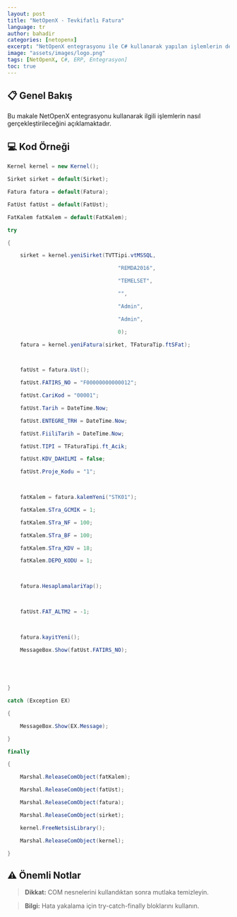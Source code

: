 ```yaml
---
layout: post
title: "NetOpenX - Tevkifatlı Fatura"
language: tr
author: bahadir
categories: [netopenx]
excerpt: "NetOpenX entegrasyonu ile C# kullanarak yapılan işlemlerin detaylı açıklaması ve örnek kodları."
image: "assets/images/logo.png"
tags: [NetOpenX, C#, ERP, Entegrasyon]
toc: true
---
```


## 📋 Genel Bakış

Bu makale NetOpenX entegrasyonu kullanarak ilgili işlemlerin nasıl gerçekleştirileceğini açıklamaktadır.

## 💻 Kod Örneği

```csharp
Kernel kernel = new Kernel();

Sirket sirket = default(Sirket);

Fatura fatura = default(Fatura);

FatUst fatUst = default(FatUst);

FatKalem fatKalem = default(FatKalem);

try

{

    sirket = kernel.yeniSirket(TVTTipi.vtMSSQL,

                                   "REMDA2016",

                                   "TEMELSET",

                                   "",

                                   "Admin",

                                   "Admin",

                                   0);

    fatura = kernel.yeniFatura(sirket, TFaturaTip.ftSFat);

 

    fatUst = fatura.Ust();

    fatUst.FATIRS_NO = "F00000000000012";

    fatUst.CariKod = "00001";

    fatUst.Tarih = DateTime.Now;

    fatUst.ENTEGRE_TRH = DateTime.Now;

    fatUst.FiiliTarih = DateTime.Now;

    fatUst.TIPI = TFaturaTipi.ft_Acik;

    fatUst.KDV_DAHILMI = false;

    fatUst.Proje_Kodu = "1";

 

    fatKalem = fatura.kalemYeni("STK01");

    fatKalem.STra_GCMIK = 1;

    fatKalem.STra_NF = 100;

    fatKalem.STra_BF = 100;

    fatKalem.STra_KDV = 18;

    fatKalem.DEPO_KODU = 1;

 

    fatura.HesaplamalariYap();

 

    fatUst.FAT_ALTM2 = -1;

 

    fatura.kayitYeni();

    MessageBox.Show(fatUst.FATIRS_NO);

 

 

}

catch (Exception EX)

{

    MessageBox.Show(EX.Message);

}

finally

{

    Marshal.ReleaseComObject(fatKalem);

    Marshal.ReleaseComObject(fatUst);

    Marshal.ReleaseComObject(fatura);

    Marshal.ReleaseComObject(sirket);

    kernel.FreeNetsisLibrary();

    Marshal.ReleaseComObject(kernel);

}
```


## ⚠️ Önemli Notlar

> **Dikkat:** COM nesnelerini kullandıktan sonra mutlaka temizleyin.

> **Bilgi:** Hata yakalama için try-catch-finally bloklarını kullanın.
